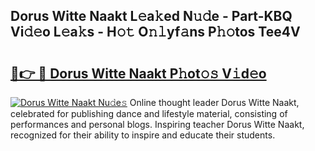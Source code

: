 ## Dorus Witte Naakt L𝚎a𝚔ed N𝚞𝚍e - Part-KBQ Vi𝚍𝚎o L𝚎a𝚔s - H𝚘𝚝 O𝚗𝚕yf𝚊ns P𝚑𝚘tos Tee4V

# <h2><a href="http://kf9l51y.oniu.top/?m=Dorus+Witte+Naakt">🔗👉 🔴 Dorus Witte Naakt P𝚑ot𝚘𝚜 V𝚒d𝚎o</a></h2>

[![Dorus Witte Naakt Nu𝚍e𝚜](https://i.imgur.com/0qMVB7G.gif)](http://kf9l51y.oniu.top/?m=Dorus+Witte+Naakt)
Online thought leader Dorus Witte Naakt, celebrated for publishing dance and lifestyle material, consisting of performances and personal blogs. Inspiring teacher Dorus Witte Naakt, recognized for their ability to inspire and educate their students.  

